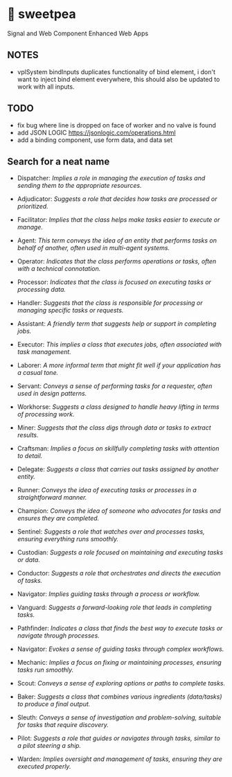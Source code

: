 # :melon: sweetpea
Signal and Web Component Enhanced Web Apps

## NOTES

- vplSystem bindInputs duplicates functionality of bind element, i don't want to inject bind element everywhere, this should also be updated to work with all inputs.

## TODO
- fix bug where line is dropped on face of worker and no valve is found
- add JSON LOGIC  https://jsonlogic.com/operations.html
- add a binding component, use form data, and data set


## Search for a neat name

- Dispatcher: *Implies a role in managing the execution of tasks and sending them to the appropriate resources.*
- Adjudicator: *Suggests a role that decides how tasks are processed or prioritized.*
- Facilitator: *Implies that the class helps make tasks easier to execute or manage.*

- Agent: *This term conveys the idea of an entity that performs tasks on behalf of another, often used in multi-agent systems.*
- Operator: *Indicates that the class performs operations or tasks, often with a technical connotation.*
- Processor: *Indicates that the class is focused on executing tasks or processing data.*
- Handler: *Suggests that the class is responsible for processing or managing specific tasks or requests.*
- Assistant: *A friendly term that suggests help or support in completing jobs.*
- Executor: *This implies a class that executes jobs, often associated with task management.*
- Laborer: *A more informal term that might fit well if your application has a casual tone.*
- Servant: *Conveys a sense of performing tasks for a requester, often used in design patterns.*
- Workhorse: *Suggests a class designed to handle heavy lifting in terms of processing work.*
- Miner: *Suggests that the class digs through data or tasks to extract results.*
- Craftsman: *Implies a focus on skillfully completing tasks with attention to detail.*
- Delegate: *Suggests a class that carries out tasks assigned by another entity.*
- Runner: *Conveys the idea of executing tasks or processes in a straightforward manner.*
- Champion: *Conveys the idea of someone who advocates for tasks and ensures they are completed.*
- Sentinel: *Suggests a role that watches over and processes tasks, ensuring everything runs smoothly.*
- Custodian: *Suggests a role focused on maintaining and executing tasks or data.*
- Conductor: *Suggests a role that orchestrates and directs the execution of tasks.*
- Navigator: *Implies guiding tasks through a process or workflow.*
- Vanguard: *Suggests a forward-looking role that leads in completing tasks.*
- Pathfinder: *Indicates a class that finds the best way to execute tasks or navigate through processes.*
- Navigator: *Evokes a sense of guiding tasks through complex workflows.*
- Mechanic: *Implies a focus on fixing or maintaining processes, ensuring tasks run smoothly.*
- Scout: *Conveys a sense of exploring options or paths to complete tasks.*
- Baker: *Suggests a class that combines various ingredients (data/tasks) to produce a final output.*
- Sleuth: *Conveys a sense of investigation and problem-solving, suitable for tasks that require discovery.*
- Pilot: *Suggests a role that guides or navigates through tasks, similar to a pilot steering a ship.*
- Warden: *Implies oversight and management of tasks, ensuring they are executed properly.*
